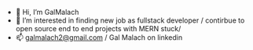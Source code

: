 - 👋 Hi, I’m GalMalach
- 👀 I’m interested in finding new job as fullstack developer / contirbue to open source end to end projects with MERN stuck/
- 📫 galmalach2@gmail.com / Gal Malach on linkedin


